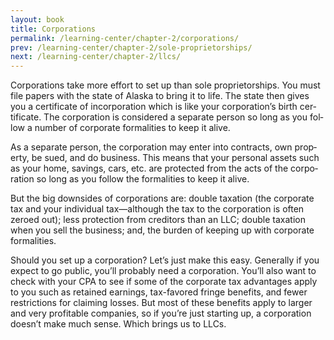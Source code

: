 ```yaml
---
layout: book
title: Corporations
permalink: /learning-center/chapter-2/corporations/
prev: /learning-center/chapter-2/sole-proprietorships/
next: /learning-center/chapter-2/llcs/
---
```


Cor­po­ra­tions take more effort to set up than sole pro­pri­etor­ships. You must file papers with the state of Alaska to bring it to life. The state then gives you a cer­tifi­cate of incor­po­ra­tion which is like your corporation’s birth cer­tifi­cate. The cor­po­ra­tion is con­sid­ered a sep­a­rate per­son so long as you fol­low a num­ber of cor­po­rate for­mal­i­ties to keep it alive.

As a sep­a­rate per­son, the cor­po­ra­tion may enter into con­tracts, own prop­erty, be sued, and do busi­ness. This means that your per­sonal assets such as your home, sav­ings, cars, etc. are pro­tected from the acts of the cor­po­ra­tion so long as you fol­low the for­mal­i­ties to keep it alive.

But the big down­sides of cor­po­ra­tions are: dou­ble tax­a­tion (the cor­po­rate tax and your indi­vid­ual tax—although the tax to the cor­po­ra­tion is often zeroed out); less pro­tec­tion from cred­i­tors than an LLC; dou­ble tax­a­tion when you sell the busi­ness; and, the bur­den of keep­ing up with cor­po­rate formalities.

Should you set up a cor­po­ra­tion? Let’s just make this easy. Gen­er­ally if you expect to go pub­lic, you’ll prob­a­bly need a cor­po­ra­tion. You’ll also want to check with your CPA to see if some of the cor­po­rate tax advan­tages apply to you such as retained earn­ings, tax-favored fringe ben­e­fits, and fewer restric­tions for claim­ing losses. But most of these ben­e­fits apply to larger and very prof­itable com­pa­nies, so if you’re just start­ing up, a cor­po­ra­tion doesn’t make much sense. Which brings us to LLCs.